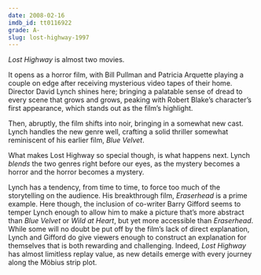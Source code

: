 ```yaml
---
date: 2008-02-16
imdb_id: tt0116922
grade: A-
slug: lost-highway-1997
---
```


_Lost Highway_ is almost two movies.

It opens as a horror film, with Bill Pullman and Patricia Arquette playing a couple on edge after receiving mysterious video tapes of their home. Director David Lynch shines here; bringing a palatable sense of dread to every scene that grows and grows, peaking with Robert Blake’s character’s first appearance, which stands out as the film’s highlight.

Then, abruptly, the film shifts into noir, bringing in a somewhat new cast. Lynch handles the new genre well, crafting a solid thriller somewhat reminiscent of his earlier film, <span data-imdb-id="tt0090756">_Blue Velvet_</span>.

What makes Lost Highway so special though, is what happens next. Lynch _blends_ the two genres right before our eyes, as the mystery becomes a horror and the horror becomes a mystery.

Lynch has a tendency, from time to time, to force too much of the storytelling on the audience. His breakthrough film, <span data-imdb-id="tt0074486">_Eraserhead_</span> is a prime example. Here though, the inclusion of co-writer Barry Gifford seems to temper Lynch enough to allow him to make a picture that’s more abstract than _Blue Velvet_ or <span data-imdb-id="tt0100935">_Wild at Heart_</span>, but yet more accessible than _Eraserhead_. While some will no doubt be put off by the film’s lack of direct explanation, Lynch and Gifford do give viewers enough to construct an explanation for themselves that is both rewarding and challenging. Indeed, _Lost Highway_ has almost limitless replay value, as new details emerge with every journey along the Möbius strip plot.
